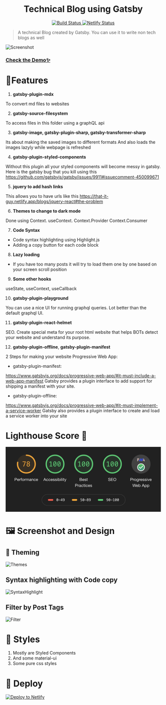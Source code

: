 <h1 align="center">
  Technical Blog using Gatsby
</h1>

<p align="center">
  <a href="https://travis-ci.com/ayonious/that-it-guy-tech-blog">
    <img alt="Build Status" src="https://travis-ci.org/ayonious/that-it-guy-tech-blog.svg?branch=master">
  </a>
  <a href="https://app.netlify.com/sites/that-it-guy/deploys">
    <img alt="Netlify Status" src="https://api.netlify.com/api/v1/badges/e15f1837-6f79-42fe-98f4-59016ed63297/deploy-status">
  </a>
</p>

> A technical Blog created by Gatsby. You can use it to write non tech blogs as well

![Screenshot](https://cdn.jsdelivr.net/gh/ayonious/that-it-guy-tech-blog@master/DocumentationAssets/front.page.3.png)

### [Check the Demo✨](https://that-it-guy.netlify.app)

# 🎁Features

1.  **gatsby-plugin-mdx**

To convert md files to websites

2. **gatsby-source-filesystem**

To access files in this folder using a graphQL api

3. **gatsby-image, gatsby-plugin-sharp, gatsby-transformer-sharp**

Its about making the saved images to different formats
And also loads the images lazyly while webpage is refreshed

4. **gatsby-plugin-styled-components**

Without this plugin all your styled components will become messy in gatsby.
Here is the gatsby bug that you kill using this
https://github.com/gatsbyjs/gatsby/issues/9911#issuecomment-450099671

5. **jquery to add hash links**

This allows you to have urls like this
https://that-it-guy.netlify.app/blogs/jquery-react#the-problem

6. **Themes to change to dark mode**

Done using Context. useContext. Context.Provider Context.Consumer

7. **Code Syntax**

- Code syntax highlighting using Highlight.js
- Adding a copy button for each code block

8. **Lazy loading**

- If you have too many posts it will try to load them one by one based on your screen scroll position

9. **Some other hooks**

useState, useContext, useCallback

10. **gatsby-plugin-playground**

You can use a nice UI for running graphql queries. Lot better than the default graphql UI.

11. **gatsby-plugin-react-helmet**

SEO. Create special meta for your root html website that helps BOTs detect your website and understand its purpose.

12. **gatsby-plugin-offline**, **gatsby-plugin-manifest**

2 Steps for making your website Progressive Web App:

- gatsby-plugin-manifest:

https://www.gatsbyjs.org/docs/progressive-web-app/#it-must-include-a-web-app-manifest
Gatsby provides a plugin interface to add support for shipping a manifest with your site.

- gatsby-plugin-offline:

https://www.gatsbyjs.org/docs/progressive-web-app/#it-must-implement-a-service-worker
Gatsby also provides a plugin interface to create and load a service worker into your site

# Lighthouse Score 💯

![Lighthouse Score](DocumentationAssets/lighthouse.png)

# 🖼 Screenshot and Design

## 🎨 Theming

![Themes](https://cdn.jsdelivr.net/gh/ayonious/that-it-guy-tech-blog@master/DocumentationAssets/themes.png)

## Syntax highlighting with Code copy

![SyntaxHighlight](https://cdn.jsdelivr.net/gh/ayonious/that-it-guy-tech-blog@master/DocumentationAssets/syntax.highlighting.png)

## Filter by Post Tags

![Filter](https://cdn.jsdelivr.net/gh/ayonious/that-it-guy-tech-blog@master/DocumentationAssets/filter.png)

# 💄 Styles

1. Mostly are Styled Components
2. And some material-ui
3. Some pure css styles

# 🚀 Deploy

[![Deploy to Netlify](https://www.netlify.com/img/deploy/button.svg)](https://app.netlify.com/start/deploy?repository=https://github.com/ayonious/that-it-guy-tech-blog)
